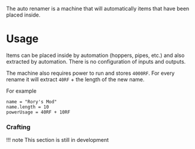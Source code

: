 The auto renamer is a machine that will automatically items that have been placed inside.

# Usage

Items can be placed inside by automation (hoppers, pipes, etc.) and also extracted by automation. There is no configuration of inputs and outputs.

The machine also requires power to run and stores `4000RF`. For every rename it will extract `40RF` + the length of the new name.

For example

```
name = "Rory's Mod"
name.length = 10
powerUsage = 40RF + 10RF
```

### Crafting

!!! note
	This section is still in development